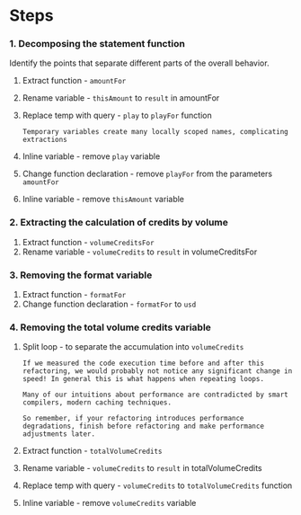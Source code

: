 # Steps

### 1. Decomposing the statement function

Identify the points that separate different parts of the overall behavior.

1.  Extract function - `amountFor`
2.  Rename variable - `thisAmount` to `result` in amountFor
3.  Replace temp with query - `play` to `playFor` function

        Temporary variables create many locally scoped names, complicating extractions

4.  Inline variable - remove `play` variable
5.  Change function declaration - remove `playFor` from the parameters `amountFor`
6.  Inline variable - remove `thisAmount` variable

### 2. Extracting the calculation of credits by volume

1.  Extract function - `volumeCreditsFor`
2.  Rename variable - `volumeCredits` to `result` in volumeCreditsFor

### 3. Removing the format variable

1.  Extract function - `formatFor`
2.  Change function declaration - `formatFor` to `usd`

### 4. Removing the total volume credits variable

1.  Split loop - to separate the accumulation into `volumeCredits`

        If we measured the code execution time before and after this refactoring, we would probably not notice any significant change in speed! In general this is what happens when repeating loops.

        Many of our intuitions about performance are contradicted by smart compilers, modern caching techniques.

        So remember, if your refactoring introduces performance degradations, finish before refactoring and make performance adjustments later.

2.  Extract function - `totalVolumeCredits`
3.  Rename variable - `volumeCredits` to `result` in totalVolumeCredits
4.  Replace temp with query - `volumeCredits` to `totalVolumeCredits` function
5.  Inline variable - remove `volumeCredits` variable
